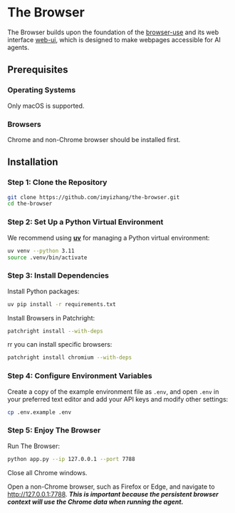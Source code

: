 

# The Browser

The Browser builds upon the foundation of the [browser-use](https://github.com/browser-use/browser-use) and its web interface [web-ui](https://github.com/browser-use/web-ui), which is designed to make webpages accessible for AI agents.



## Prerequisites

### Operating Systems

Only macOS is supported.



### Browsers

Chrome and non-Chrome browser should be installed first.



## Installation

### Step 1: Clone the Repository

```bash
git clone https://github.com/imyizhang/the-browser.git
cd the-browser
```



### Step 2: Set Up a Python Virtual Environment

We recommend using **[uv](https://docs.astral.sh/uv/)** for managing a Python virtual environment:

```bash
uv venv --python 3.11
source .venv/bin/activate
```



### Step 3: Install Dependencies

Install Python packages:
```bash
uv pip install -r requirements.txt
```



Install Browsers in Patchright:

```bash
patchright install --with-deps
```
rr you can install specific browsers:
```bash
patchright install chromium --with-deps
```



### Step 4: Configure Environment Variables 

Create a copy of the example environment file as `.env`, and open `.env` in your preferred text editor and add your API keys and modify other settings:

```bash
cp .env.example .env
```


### Step 5: Enjoy The Browser

Run The Browser:

```bash
python app.py --ip 127.0.0.1 --port 7788
```



Close all Chrome windows. 



Open a non-Chrome browser, such as Firefox or Edge, and navigate to http://127.0.0.1:7788. ***This is important because the persistent browser context will use the Chrome data when running the agent.***

